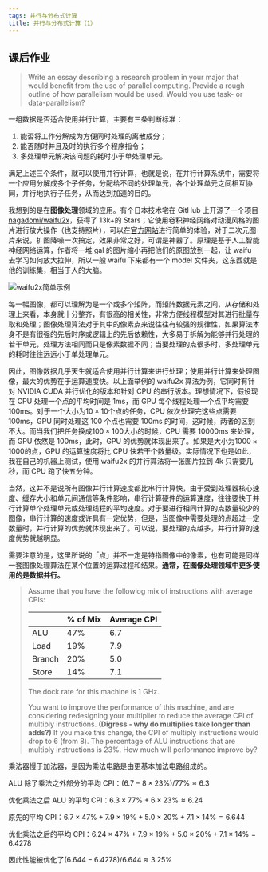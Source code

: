 ```yaml
---
tags: 并行与分布式计算
title: 并行与分布式计算（1）
---
```


## 课后作业

> Write an essay describing a research problem in your major that would benefit from the use of parallel computing. Provide a rough outline of how parallelism would be used. Would you use task- or data-parallelism?

一组数据是否适合使用并行计算，主要有三条判断标准：

1. 能否将工作分解成为方便同时处理的离散成分；
2. 能否随时并且及时的执行多个程序指令；
3. 多处理单元解决该问题的耗时小于单处理单元。

满足上述三个条件，就可以使用并行计算，也就是说，在并行计算系统中，需要将一个应用分解成多个子任务，分配给不同的处理单元，各个处理单元之间相互协同，并行地执行子任务，从而达到加速的目的。

我想到的是在**图像处理**领域的应用。有个日本技术宅在 GitHub 上开源了一个项目[nagadomi/waifu2x](https://github.com/nagadomi/waifu2x)，获得了 13k+的 Stars；它使用卷积神经网络对动漫风格的图片进行放大操作（也支持照片），可以在[官方网站](http://waifu2x.udp.jp/)进行简单的体验，对于二次元图片来说，扩图降噪一次搞定，效果非常之好，可谓是神器了。原理是基于人工智能神经网络运算，作者将一堆 gal 的图片缩小再把他们的原图放到一起，让 waifu 去学习如何放大拉伸，所以一般 waifu 下来都有一个 model 文件夹，这东西就是他的训练集，相当于人的大脑。

![waifu2x简单示例](https://raw.githubusercontent.com/nagadomi/waifu2x/master/images/slide.png)

每一幅图像，都可以理解为是一个或多个矩阵，而矩阵数据元素之间，从存储和处理上来看，本身就十分整齐，有很高的相关性，非常方便线程模型对其进行批量存取和处理；图像处理算法对于其中的像素点来说往往有较强的规律性，如果算法本身不是有很强的先后时序或逻辑上的先后依赖性，大多易于拆解为能够并行处理的若干单元，处理方法相同而只是像素数据不同；当要处理的点很多时，多处理单元的耗时往往远远小于单处理单元。

因此，图像数据几乎天生就适合使用并行计算来进行处理；使用并行计算来处理图像，最大的优势在于运算速度快。以上面举例的 waifu2x 算法为例，它同时有针对 NVIDIA CUDA 并行优化的版本和针对 CPU 的串行版本。理想情况下，假设现在 CPU 处理一个点的平均时间是 1ms，而 GPU 每个线程处理一个点平均需要 100ms。对于一个大小为$10\times 10$个点的任务，CPU 依次处理完这些点需要 100ms，GPU 同时处理这 100 个点也需要 100ms 的时间，这时候，两者的区别不大。而当我们把任务换成$100\times 100$大小的时候，CPU 需要 10000ms 来处理，而 GPU 依然是 100ms，此时，GPU 的优势就体现出来了。如果是大小为$1000\times 1000$的点，GPU 的运算速度将比 CPU 快若干个数量级。实际情况下也是如此，我在自己的机器上测试，使用 waifu2x 的并行算法将一张图片拉到 4k 只需要几秒，而 CPU 跑了快五分钟。

当然，这并不是说所有图像并行计算速度都比串行计算快，由于受到处理器核心速度、缓存大小和单元间通信等条件影响，串行计算硬件的运算速度，往往要快于并行计算单个处理单元或处理线程的平均速度。对于要进行相同计算的点数量较少的图像，串行计算的速度或许具有一定优势，但是，当图像中需要处理的点超过一定数量时，并行计算的优势就体现出来了。可以说，要处理的点越多，并行计算的速度优势就越明显。

需要注意的是，这里所说的「点」并不一定是特指图像中的像素，也有可能是同样一套图像处理算法在某个位置的运算过程和结果。**通常，在图像处理领域中更多使用的是数据并行。**

> Assume that you have the followiog mix of instructions with average CPIs:
>
> |        | % of Mix | Average CPI |
> | ------ | -------- | ----------- |
> | ALU    | 47%      | 6.7         |
> | Load   | 19%      | 7.9         |
> | Branch | 20%      | 5.0         |
> | Store  | 14%      | 7.1         |
>
> The dock rate for this machine is 1 GHz.
>
> You want to improve the performance of this machine, and are considering redesigning your multiplier to reduce the average CPI of multiply instructions. **(Digress - why do multiplies take longer than adds?)** If you make this change, the CPI of multiply instructions would drop to 6 (from 8). The percentage of ALU instructions that are multiply instructions is 23%. How much will perlormance improve by?

乘法器慢于加法器，是因为乘法电路是由更基本加法电路组成的。

ALU 除了乘法之外部分的平均 CPI：$(6.7-8\times 23\%)/77\%\approx 6.3$

优化乘法之后 ALU 的平均 CPI：$6.3\times 77\%+6\times 23\%\approx 6.24$

原先的平均 CPI：$6.7\times 47\%+7.9\times 19\%+5.0\times 20\%+7.1\times 14\%=6.644$

优化乘法之后的平均 CPI：$6.24\times 47\%+7.9\times 19\%+5.0\times 20\%+7.1\times 14\%=6.4278$

因此性能被优化了$(6.644-6.4278)/6.644\approx 3.25\%$
